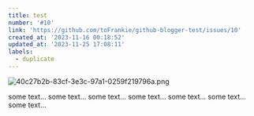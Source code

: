 ```yaml
---
title: test
number: '#10'
link: 'https://github.com/toFrankie/github-blogger-test/issues/10'
created_at: '2023-11-16 00:18:52'
updated_at: '2023-11-25 17:08:11'
labels:
  - duplicate
---
```


![40c27b2b-83cf-3e3c-97a1-0259f219796a.png](https://cdn.jsdelivr.net/gh/toFrankie/github-blogger-test/images/2023/10/1700065107021.png)

some text...
some text...
some text...
some text...
some text...
some text...
some text...
